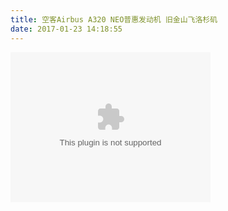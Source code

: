 ```yaml
---
title: 空客Airbus A320 NEO普惠发动机 旧金山飞洛杉矶
date: 2017-01-23 14:18:55
---
```


<embed src="http://cdn.aixifan.com/player/ACFlashPlayer.out.swf?vid=4781561&ref=http://www.acfun.cn/v/ac3422498" height="240" width="320"/>
